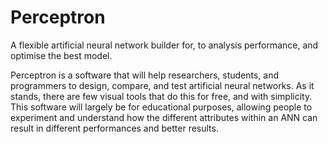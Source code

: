 # Perceptron
A flexible artificial neural network builder for, to analysis performance, and optimise the best model. 

Perceptron is a software that will help researchers, students, and programmers to
design, compare, and test artificial neural networks. As it stands, there are few visual
tools that do this for free, and with simplicity.
This software will largely be for educational purposes, allowing people to experiment
and understand how the different attributes within an ANN can result in
different performances and better results. 
